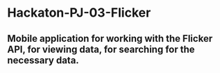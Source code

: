 # Hackaton-PJ-03-Flicker

## Mobile application for working with the Flicker API, for viewing data, for searching for the necessary data.
